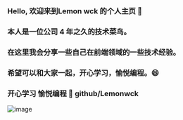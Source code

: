 ### Hello, 欢迎来到Lemon wck 的个人主页 👋
### 本人是一位公司 4 年之久的技术菜鸟。
### 在这里我会分享一些自己在前端领域的一些技术经验。
### 希望可以和大家一起，开心学习，愉悦编程。😄

### 开心学习 愉悦编程 🔭 github/Lemonwck

![image](./image/Lemon_wck.png)